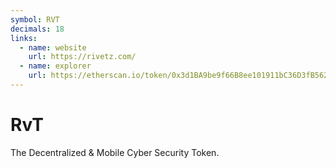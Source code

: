 ```yaml
---
symbol: RVT
decimals: 18
links:
  - name: website
    url: https://rivetz.com/
  - name: explorer
    url: https://etherscan.io/token/0x3d1BA9be9f66B8ee101911bC36D3fB562eaC2244
---
```


# RvT

The Decentralized & Mobile Cyber Security Token.
